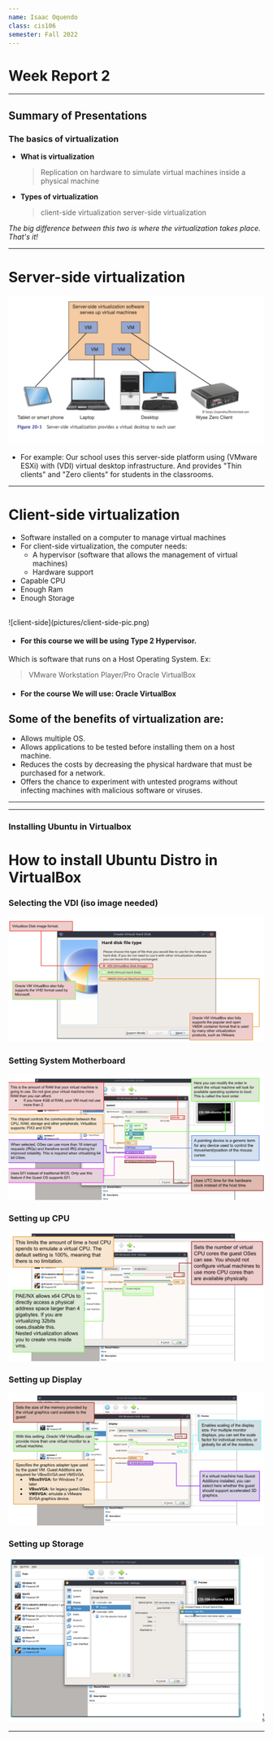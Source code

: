 ```yaml
---
name: Isaac Oquendo
class: cis106
semester: Fall 2022
---
```


# Week Report 2
---
## Summary of Presentations

### The basics of virtualization

* **What is virtualization**
  > Replication on hardware to simulate virtual machines inside a physical machine
* **Types of virtualization**
  >client-side virtualization
  >server-side virtualization
  
 _The big difference between this two is where the virtualization takes place. That's it!_

---
# Server-side virtualization
![server-pic](pictures/server-side-pic.png)

 * For example:  Our school uses this server-side platform using (VMware ESXi) with (VDI) virtual desktop infrastructure. And provides "Thin clients" and "Zero clients" for students in the classrooms.

 ---
 
# Client-side virtualization

* Software installed on a computer to manage virtual machines
* For client-side virtualization, the computer needs: 
  * A hypervisor (software that allows the management of virtual machines)
  * Hardware support
* Capable CPU
* Enough Ram
* Enough Storage
<br>
![client-side](pictures/client-side-pic.png)

* #### For this course we will be using Type 2 Hypervisor. 
Which is software that runs on a Host Operating System. Ex:
>VMware Workstation Player/Pro
>Oracle VirtualBox
* #### For the course We will use: Oracle VirtualBox
## Some of the benefits of virtualization are:

* Allows multiple OS.
* Allows applications to be tested before installing them on a host machine.
* Reduces the costs by decreasing the physical hardware that must be purchased for a network.
* Offers the chance to experiment with untested programs without infecting machines with malicious software or viruses.

---
---

### Installing Ubuntu in Virtualbox

# How to install Ubuntu Distro in VirtualBox
### Selecting the VDI (iso image needed)
![pic1](pictures/virtualBox-settings-1.png)
### Setting System Motherboard
![pic2](pictures/virtualBox-settings-2.png)
### Setting up CPU
![pic3](pictures/virtualBox-settings-3.png)
### Setting up Display
![pic4](pictures/virtualBox-settings-4.png)
### Setting up Storage
![pic5](pictures/virtualBox-settings-5.png)

---